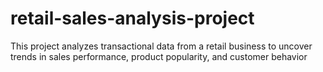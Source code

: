 # retail-sales-analysis-project
This project analyzes transactional data from a retail business to uncover trends in sales performance, product popularity, and customer behavior
